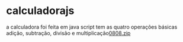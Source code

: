 # calculadorajs
a calculadora foi feita em java script
tem as quatro operações básicas 
adição, subtração, divisão e multiplicação[0808.zip](https://github.com/nikk1515/calculadorajs/files/10125314/0808.zip)
